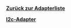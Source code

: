 [**Zurück zur Adapterliste**](/adapterref/adapterliste.md)

[**I2c-Adapter**](/adapterref/docs/iobroker.i2c/de/README.md)